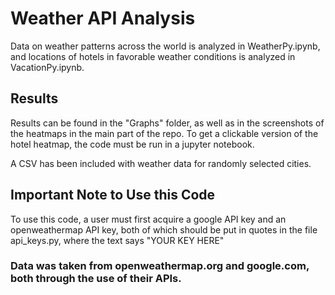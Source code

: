 # Weather API Analysis

Data on weather patterns across the world is analyzed in WeatherPy.ipynb, and locations of hotels in favorable weather conditions is analyzed in VacationPy.ipynb.

## Results
Results can be found in the "Graphs" folder, as well as in the screenshots of the heatmaps in the main part of the repo. To get a clickable version of the hotel heatmap, the code must be run in a jupyter notebook.

A CSV has been included with weather data for randomly selected cities.

## Important Note to Use this Code
To use this code, a user must first acquire a google API key and an openweathermap API key, both of which should be put in quotes in the file api_keys.py, where the text says "YOUR KEY HERE"


### Data was taken from openweathermap.org and google.com, both through the use of their APIs.
